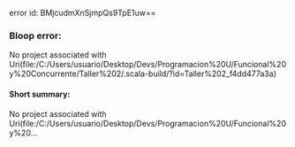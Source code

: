 error id: BMjcudmXnSjmpQs9TpE1uw==
### Bloop error:

No project associated with Uri(file:/C:/Users/usuario/Desktop/Devs/Programacion%20U/Funcional%20y%20Concurrente/Taller%202/.scala-build/?id=Taller%202_f4dd477a3a)
#### Short summary: 

No project associated with Uri(file:/C:/Users/usuario/Desktop/Devs/Programacion%20U/Funcional%20y%20...